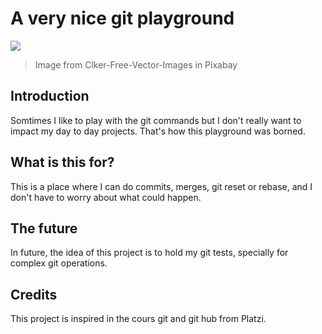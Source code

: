 # A very nice git playground
![](https://cdn.pixabay.com/photo/2012/04/13/18/56/bucket-33279_960_720.png)

> Image from Clker-Free-Vector-Images in Pixabay 

##  Introduction
Somtimes I like to play with the git commands but I don't really want to impact my day to day projects. That's how this playground was borned.

## What is this for?
This is a place where I can do commits, merges, git reset or rebase, and I don't have to worry about what could happen.

## The future
In future, the idea of this project is to hold my git tests, specially for complex git operations. 

## Credits
This project is inspired in the cours git and git hub from Platzi.
